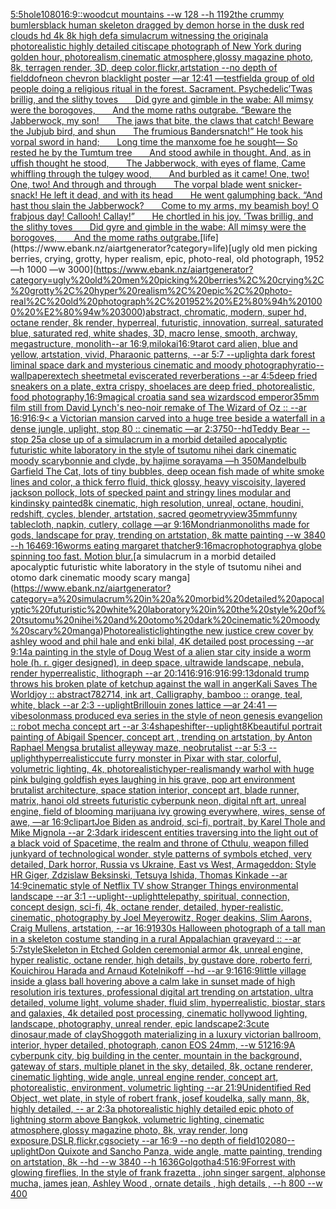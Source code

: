[5:5](https://www.ebank.nz/aiartgenerator?category=5%3A5)[hole](https://www.ebank.nz/aiartgenerator?category=hole)[1080](https://www.ebank.nz/aiartgenerator?category=1080)[16:9](https://www.ebank.nz/aiartgenerator?category=16%3A9)[::](https://www.ebank.nz/aiartgenerator?category=%3A%3A)[woodcut mountains --w 128 --h 1192](https://www.ebank.nz/aiartgenerator?category=woodcut%20mountains%20--w%20128%20--h%201192)[the crummy bumlers](https://www.ebank.nz/aiartgenerator?category=the%20crummy%20bumlers)[black human skeleton dragged by demon horse in the dusk red clouds hd 4k 8k high def](https://www.ebank.nz/aiartgenerator?category=black%20human%20skeleton%20dragged%20by%20demon%20horse%20in%20the%20dusk%20red%20clouds%20hd%204k%208k%20high%20def)[a simulacrum witnessing the original](https://www.ebank.nz/aiartgenerator?category=a%20simulacrum%20witnessing%20the%20original)[a photorealistic highly detailed citiscape photograph of New York during golden hour, photorealism,cinematic atmosphere,glossy magazine photo, 8k, terragen render, 3D, deep color,flickr,artstation  --no depth of field](https://www.ebank.nz/aiartgenerator?category=a%20photorealistic%20highly%20detailed%20citiscape%20photograph%20of%20New%20York%20during%20golden%20hour%2C%20photorealism%2Ccinematic%20atmosphere%2Cglossy%20magazine%20photo%2C%208k%2C%20terragen%20render%2C%203D%2C%20deep%20color%2Cflickr%2Cartstation%20%20--no%20depth%20of%20field)[dof](https://www.ebank.nz/aiartgenerator?category=dof)[neon chevron blacklight poster —ar 12:41 —test](https://www.ebank.nz/aiartgenerator?category=neon%20chevron%20blacklight%20poster%20%E2%80%94ar%2012%3A41%20%E2%80%94test)[field](https://www.ebank.nz/aiartgenerator?category=field)[a group of old people doing a religious ritual in the forest. Sacrament. Psychedelic](https://www.ebank.nz/aiartgenerator?category=a%20group%20of%20old%20people%20doing%20a%20religious%20ritual%20in%20the%20forest.%20Sacrament.%20Psychedelic)[’Twas brillig, and the slithy toves        Did gyre and gimble in the wabe:  All mimsy were the borogoves,        And the mome raths outgrabe.   “Beware the Jabberwock, my son!        The jaws that bite, the claws that catch!  Beware the Jubjub bird, and shun        The frumious Bandersnatch!”   He took his vorpal sword in hand;        Long time the manxome foe he sought—  So rested he by the Tumtum tree        And stood awhile in thought.   And, as in uffish thought he stood,        The Jabberwock, with eyes of flame,  Came whiffling through the tulgey wood,        And burbled as it came!   One, two! One, two! And through and through        The vorpal blade went snicker-snack!  He left it dead, and with its head        He went galumphing back.   “And hast thou slain the Jabberwock?        Come to my arms, my beamish boy!  O frabjous day! Callooh! Callay!”        He chortled in his joy.   ’Twas brillig, and the slithy toves        Did gyre and gimble in the wabe:  All mimsy were the borogoves,        And the mome raths outgrabe.](https://www.ebank.nz/aiartgenerator?category=%E2%80%99Twas%20brillig%2C%20and%20the%20slithy%20toves%20%20%C2%A0%C2%A0%C2%A0%C2%A0%C2%A0%C2%A0Did%20gyre%20and%20gimble%20in%20the%20wabe%3A%20%20All%20mimsy%20were%20the%20borogoves%2C%20%20%C2%A0%C2%A0%C2%A0%C2%A0%C2%A0%C2%A0And%20the%20mome%20raths%20outgrabe.%20%20%20%E2%80%9CBeware%20the%20Jabberwock%2C%20my%20son%21%20%20%C2%A0%C2%A0%C2%A0%C2%A0%C2%A0%C2%A0The%20jaws%20that%20bite%2C%20the%20claws%20that%20catch%21%20%20Beware%20the%20Jubjub%20bird%2C%20and%20shun%20%20%C2%A0%C2%A0%C2%A0%C2%A0%C2%A0%C2%A0The%20frumious%20Bandersnatch%21%E2%80%9D%20%20%20He%20took%20his%20vorpal%20sword%20in%20hand%3B%20%20%C2%A0%C2%A0%C2%A0%C2%A0%C2%A0%C2%A0Long%20time%20the%20manxome%20foe%20he%20sought%E2%80%94%20%20So%20rested%20he%20by%20the%20Tumtum%20tree%20%20%C2%A0%C2%A0%C2%A0%C2%A0%C2%A0%C2%A0And%20stood%20awhile%20in%20thought.%20%20%20And%2C%20as%20in%20uffish%20thought%20he%20stood%2C%20%20%C2%A0%C2%A0%C2%A0%C2%A0%C2%A0%C2%A0The%20Jabberwock%2C%20with%20eyes%20of%20flame%2C%20%20Came%20whiffling%20through%20the%20tulgey%20wood%2C%20%20%C2%A0%C2%A0%C2%A0%C2%A0%C2%A0%C2%A0And%20burbled%20as%20it%20came%21%20%20%20One%2C%20two%21%20One%2C%20two%21%20And%20through%20and%20through%20%20%C2%A0%C2%A0%C2%A0%C2%A0%C2%A0%C2%A0The%20vorpal%20blade%20went%20snicker-snack%21%20%20He%20left%20it%20dead%2C%20and%20with%20its%20head%20%20%C2%A0%C2%A0%C2%A0%C2%A0%C2%A0%C2%A0He%20went%20galumphing%20back.%20%20%20%E2%80%9CAnd%20hast%20thou%20slain%20the%20Jabberwock%3F%20%20%C2%A0%C2%A0%C2%A0%C2%A0%C2%A0%C2%A0Come%20to%20my%20arms%2C%20my%20beamish%20boy%21%20%20O%20frabjous%20day%21%20Callooh%21%20Callay%21%E2%80%9D%20%20%C2%A0%C2%A0%C2%A0%C2%A0%C2%A0%C2%A0He%20chortled%20in%20his%20joy.%20%20%20%E2%80%99Twas%20brillig%2C%20and%20the%20slithy%20toves%20%20%C2%A0%C2%A0%C2%A0%C2%A0%C2%A0%C2%A0Did%20gyre%20and%20gimble%20in%20the%20wabe%3A%20%20All%20mimsy%20were%20the%20borogoves%2C%20%20%C2%A0%C2%A0%C2%A0%C2%A0%C2%A0%C2%A0And%20the%20mome%20raths%20outgrabe.)[life](https://www.ebank.nz/aiartgenerator?category=life)[ugly old men picking berries, crying, grotty, hyper realism, epic, photo-real, old photograph, 1952 —h 1000 —w 3000](https://www.ebank.nz/aiartgenerator?category=ugly%20old%20men%20picking%20berries%2C%20crying%2C%20grotty%2C%20hyper%20realism%2C%20epic%2C%20photo-real%2C%20old%20photograph%2C%201952%20%E2%80%94h%201000%20%E2%80%94w%203000)[abstract, chromatic, modern, super hd, octane render, 8k render, hyperreal, futuristic, innovation, surreal, saturated blue, saturated red, white shades, 3D, macro lense, smooth, archway, megastructure, monolith--ar 16:9](https://www.ebank.nz/aiartgenerator?category=abstract%2C%20chromatic%2C%20modern%2C%20super%20hd%2C%20octane%20render%2C%208k%20render%2C%20hyperreal%2C%20futuristic%2C%20innovation%2C%20surreal%2C%20saturated%20blue%2C%20saturated%20red%2C%20white%20shades%2C%203D%2C%20macro%20lense%2C%20smooth%2C%20archway%2C%20megastructure%2C%20monolith--ar%2016%3A9)[,milokai](https://www.ebank.nz/aiartgenerator?category=%2Cmilokai)[16:9](https://www.ebank.nz/aiartgenerator?category=16%3A9)[tarot card alien, blue and yellow, artstation, vivid, Pharaonic patterns, --ar 5:7 --uplight](https://www.ebank.nz/aiartgenerator?category=tarot%20card%20alien%2C%20blue%20and%20yellow%2C%20artstation%2C%20vivid%2C%20Pharaonic%20patterns%2C%20--ar%205%3A7%20--uplight)[a dark forest liminal space dark and mysterious cinematic and moody photography](https://www.ebank.nz/aiartgenerator?category=a%20dark%20forest%20liminal%20space%20dark%20and%20mysterious%20cinematic%20and%20moody%20photography)[ratio](https://www.ebank.nz/aiartgenerator?category=ratio)[--wallpaper](https://www.ebank.nz/aiartgenerator?category=--wallpaper)[extech sheetmetal eviscerated reverberations --ar 4:5](https://www.ebank.nz/aiartgenerator?category=extech%20sheetmetal%20eviscerated%20reverberations%20--ar%204%3A5)[deep fried sneakers on a plate, extra crispy, shoelaces are deep fried, photorealistic, food photography,](https://www.ebank.nz/aiartgenerator?category=deep%20fried%20sneakers%20on%20a%20plate%2C%20extra%20crispy%2C%20shoelaces%20are%20deep%20fried%2C%20photorealistic%2C%20food%20photography%2C)[16:9](https://www.ebank.nz/aiartgenerator?category=16%3A9)[magical croatia sand sea wizards](https://www.ebank.nz/aiartgenerator?category=magical%20croatia%20sand%20sea%20wizards)[cod emperor](https://www.ebank.nz/aiartgenerator?category=cod%20emperor)[35mm film still from David Lynch's neo-noir remake of The Wizard of Oz :: --ar 16:9](https://www.ebank.nz/aiartgenerator?category=35mm%20film%20still%20from%20David%20Lynch%27s%20neo-noir%20remake%20of%20The%20Wizard%20of%20Oz%20%3A%3A%20--ar%2016%3A9)[16:9](https://www.ebank.nz/aiartgenerator?category=16%3A9)[< a Victorian mansion carved into a huge tree beside a waterfall in a dense jungle, uplight, stop 80 :: cinematic —ar 2:3](https://www.ebank.nz/aiartgenerator?category=%3C%20a%20Victorian%20mansion%20carved%20into%20a%20huge%20tree%20beside%20a%20waterfall%20in%20a%20dense%20jungle%2C%20uplight%2C%20stop%2080%20%3A%3A%20cinematic%20%E2%80%94ar%202%3A3)[750](https://www.ebank.nz/aiartgenerator?category=750)[--hd](https://www.ebank.nz/aiartgenerator?category=--hd)[Teddy Bear --stop 25](https://www.ebank.nz/aiartgenerator?category=Teddy%20Bear%20--stop%2025)[a close up of a simulacrum in a morbid detailed apocalyptic futuristic white laboratory in the style of tsutomu nihei dark cinematic moody scary](https://www.ebank.nz/aiartgenerator?category=a%20close%20up%20of%20a%20simulacrum%20in%20a%20morbid%20detailed%20apocalyptic%20futuristic%20white%20laboratory%20in%20the%20style%20of%20tsutomu%20nihei%20dark%20cinematic%20moody%20scary)[bonnie and clyde, by hajime sorayama —h 350](https://www.ebank.nz/aiartgenerator?category=bonnie%20and%20clyde%2C%20by%20hajime%20sorayama%20%E2%80%94h%20350)[Mandelbulb Garfield The Cat, lots of tiny bubbles, deep ocean fish made of white smoke lines and color, a thick ferro fluid, thick glossy, heavy viscoisity, layered jackson pollock, lots of specked paint and stringy lines modular and kindinsky painted8k cinematic, high resolution, unreal, octane, houdini, redshift, cycles, blender, artstation, sacred geometry](https://www.ebank.nz/aiartgenerator?category=Mandelbulb%20Garfield%20The%20Cat%2C%20lots%20of%20tiny%20bubbles%2C%20deep%20ocean%20fish%20made%20of%20white%20smoke%20lines%20and%20color%2C%20a%20thick%20ferro%20fluid%2C%20thick%20glossy%2C%20heavy%20viscoisity%2C%20layered%20jackson%20pollock%2C%20lots%20of%20specked%20paint%20and%20stringy%20lines%20modular%20and%20kindinsky%20painted8k%20cinematic%2C%20high%20resolution%2C%20unreal%2C%20octane%2C%20houdini%2C%20redshift%2C%20cycles%2C%20blender%2C%20artstation%2C%20sacred%20geometry)[view](https://www.ebank.nz/aiartgenerator?category=view)[35mm](https://www.ebank.nz/aiartgenerator?category=35mm)[funny tablecloth, napkin, cutlery, collage —ar 9:16](https://www.ebank.nz/aiartgenerator?category=funny%20tablecloth%2C%20napkin%2C%20cutlery%2C%20collage%20%E2%80%94ar%209%3A16)[Mondrian](https://www.ebank.nz/aiartgenerator?category=Mondrian)[monoliths made for gods, landscape for pray, trending on artstation, 8k matte painting --w 3840 --h 1646](https://www.ebank.nz/aiartgenerator?category=monoliths%20made%20for%20gods%2C%20landscape%20for%20pray%2C%20trending%20on%20artstation%2C%208k%20matte%20painting%20--w%203840%20--h%201646)[9:16](https://www.ebank.nz/aiartgenerator?category=9%3A16)[worms eating margaret thatcher](https://www.ebank.nz/aiartgenerator?category=worms%20eating%20margaret%20thatcher)[9:16](https://www.ebank.nz/aiartgenerator?category=9%3A16)[macrophotography](https://www.ebank.nz/aiartgenerator?category=macrophotography)[a globe spinning too fast. Motion blur.](https://www.ebank.nz/aiartgenerator?category=a%20globe%20spinning%20too%20fast.%20Motion%20blur.)[a simulacrum in a morbid detailed apocalyptic futuristic white laboratory in the style of tsutomu nihei and otomo dark cinematic moody scary manga](https://www.ebank.nz/aiartgenerator?category=a%20simulacrum%20in%20a%20morbid%20detailed%20apocalyptic%20futuristic%20white%20laboratory%20in%20the%20style%20of%20tsutomu%20nihei%20and%20otomo%20dark%20cinematic%20moody%20scary%20manga)[Photorealistic](https://www.ebank.nz/aiartgenerator?category=Photorealistic)[lighting](https://www.ebank.nz/aiartgenerator?category=lighting)[the new justice crew cover by ashley wood and phil hale and enki bilal, 4K detailed post processing --ar 9:14](https://www.ebank.nz/aiartgenerator?category=the%20new%20justice%20crew%20cover%20by%20ashley%20wood%20and%20phil%20hale%20and%20enki%20bilal%2C%204K%20detailed%20post%20processing%20--ar%209%3A14)[a painting in the style of Doug West of a alien star city inside a worm hole (h. r. giger designed), in deep space, ultrawide landscape, nebula, render hyperrealistic, lithograph --ar 20:14](https://www.ebank.nz/aiartgenerator?category=a%20painting%20in%20the%20style%20of%20Doug%20West%20of%20a%20alien%20star%20city%20inside%20a%20worm%20hole%20%28h.%20r.%20giger%20designed%29%2C%20in%20deep%20space%2C%20ultrawide%20landscape%2C%20nebula%2C%20render%20hyperrealistic%2C%20lithograph%20--ar%2020%3A14)[16:9](https://www.ebank.nz/aiartgenerator?category=16%3A9)[16:9](https://www.ebank.nz/aiartgenerator?category=16%3A9)[16:9](https://www.ebank.nz/aiartgenerator?category=16%3A9)[9:13](https://www.ebank.nz/aiartgenerator?category=9%3A13)[donald trump throws his broken plate of ketchup against the wall in anger](https://www.ebank.nz/aiartgenerator?category=donald%20trump%20throws%20his%20broken%20plate%20of%20ketchup%20against%20the%20wall%20in%20anger)[Kali Saves The World](https://www.ebank.nz/aiartgenerator?category=Kali%20Saves%20The%20World)[joy :: abstract](https://www.ebank.nz/aiartgenerator?category=joy%20%3A%3A%20abstract)[782714, ink art, Calligraphy, bamboo :: orange, teal, white, black --ar 2:3 --uplight](https://www.ebank.nz/aiartgenerator?category=782714%2C%20ink%20art%2C%20Calligraphy%2C%20bamboo%20%3A%3A%20orange%2C%20teal%2C%20white%2C%20black%20--ar%202%3A3%20--uplight)[Brillouin zones lattice —ar 24:41 —vibe](https://www.ebank.nz/aiartgenerator?category=Brillouin%20zones%20lattice%20%E2%80%94ar%2024%3A41%20%E2%80%94vibe)[solon](https://www.ebank.nz/aiartgenerator?category=solon)[mass produced eva series in the style of neon genesis evangelion :: robot mecha concept art --ar 3:4](https://www.ebank.nz/aiartgenerator?category=mass%20produced%20eva%20series%20in%20the%20style%20of%20neon%20genesis%20evangelion%20%3A%3A%20robot%20mecha%20concept%20art%20--ar%203%3A4)[shapeshifter](https://www.ebank.nz/aiartgenerator?category=shapeshifter)[--uplight](https://www.ebank.nz/aiartgenerator?category=--uplight)[8K](https://www.ebank.nz/aiartgenerator?category=8K)[beautiful portrait painting of Abigail Spencer, concept art , trending on artstation, by Anton Raphael Mengs](https://www.ebank.nz/aiartgenerator?category=beautiful%20portrait%20painting%20of%20Abigail%20Spencer%2C%20concept%20art%20%2C%20trending%20on%20artstation%2C%20by%20Anton%20Raphael%20Mengs)[a brutalist alleyway maze, neobrutalist --ar 5:3 --uplight](https://www.ebank.nz/aiartgenerator?category=a%20brutalist%20alleyway%20maze%2C%20neobrutalist%20--ar%205%3A3%20--uplight)[hyperrealistic](https://www.ebank.nz/aiartgenerator?category=hyperrealistic)[cute furry monster in Pixar with star, colorful, volumetric lighting, 4k, photorealistic](https://www.ebank.nz/aiartgenerator?category=cute%20furry%20monster%20in%20Pixar%20with%20star%2C%20colorful%2C%20volumetric%20lighting%2C%204k%2C%20photorealistic)[hyper-realism](https://www.ebank.nz/aiartgenerator?category=hyper-realism)[andy warhol with huge pink bulging goldfish eyes laughing in his grave, pop art environment brutalist architecture, space station interior, concept art, blade runner, matrix, hanoi old streets futuristic cyberpunk neon, digital nft art, unreal engine, field of blooming marijuana ivy growing everywhere, wires, sense of awe, —ar 16:9](https://www.ebank.nz/aiartgenerator?category=andy%20warhol%20with%20huge%20pink%20bulging%20goldfish%20eyes%20laughing%20in%20his%20grave%2C%20pop%20art%20environment%20brutalist%20architecture%2C%20space%20station%20interior%2C%20concept%20art%2C%20blade%20runner%2C%20matrix%2C%20hanoi%20old%20streets%20futuristic%20cyberpunk%20neon%2C%20digital%20nft%20art%2C%20unreal%20engine%2C%20field%20of%20blooming%20marijuana%20ivy%20growing%20everywhere%2C%20wires%2C%20sense%20of%20awe%2C%20%E2%80%94ar%2016%3A9)[clipart](https://www.ebank.nz/aiartgenerator?category=clipart)[Joe Biden as android, sci-fi, portrait, by Karel Thole and Mike Mignola --ar 2:3](https://www.ebank.nz/aiartgenerator?category=Joe%20Biden%20as%20android%2C%20sci-fi%2C%20portrait%2C%20by%20Karel%20Thole%20and%20Mike%20Mignola%20--ar%202%3A3)[dark iridescent entities traversing into the light out of a black void of Spacetime, the realm and throne of Cthulu, weapon filled junkyard of technological wonder, style patterns of symbols etched, very detailed, Dark horror, Russia vs Ukraine, East vs West, Armageddon: Style HR Giger, Zdzislaw Beksinski, Tetsuya Ishida, Thomas Kinkade --ar 14:9](https://www.ebank.nz/aiartgenerator?category=dark%20iridescent%20entities%20traversing%20into%20the%20light%20out%20of%20a%20black%20void%20of%20Spacetime%2C%20the%20realm%20and%20throne%20of%20Cthulu%2C%20weapon%20filled%20junkyard%20of%20technological%20wonder%2C%20style%20patterns%20of%20symbols%20etched%2C%20very%20detailed%2C%20Dark%20horror%2C%20Russia%20vs%20Ukraine%2C%20East%20vs%20West%2C%20Armageddon%3A%20Style%20HR%20Giger%2C%20Zdzislaw%20Beksinski%2C%20Tetsuya%20Ishida%2C%20Thomas%20Kinkade%20--ar%2014%3A9)[cinematic style of Netflix TV show Stranger Things environmental landscape --ar 3:1 --uplight](https://www.ebank.nz/aiartgenerator?category=cinematic%20style%20of%20Netflix%20TV%20show%20Stranger%20Things%20environmental%20landscape%20--ar%203%3A1%20--uplight)[--uplight](https://www.ebank.nz/aiartgenerator?category=--uplight)[](https://www.ebank.nz/aiartgenerator?category=)[telepathy, spiritual, connection, concept design, sci-fi, 4k, octane render, detailed, hyper-realistic, cinematic, photography by Joel Meyerowitz, Roger deakins, Slim Aarons, Craig Mullens, artstation, --ar 16:9](https://www.ebank.nz/aiartgenerator?category=telepathy%2C%20spiritual%2C%20connection%2C%20concept%20design%2C%20sci-fi%2C%204k%2C%20octane%20render%2C%20detailed%2C%20hyper-realistic%2C%20cinematic%2C%20photography%20by%20Joel%20Meyerowitz%2C%20Roger%20deakins%2C%20Slim%20Aarons%2C%20Craig%20Mullens%2C%20artstation%2C%20--ar%2016%3A9)[1930s Halloween photograph of a tall man in a skeleton costume standing in a rural Appalachian graveyard :: --ar 5:7](https://www.ebank.nz/aiartgenerator?category=1930s%20Halloween%20photograph%20of%20a%20tall%20man%20in%20a%20skeleton%20costume%20standing%20in%20a%20rural%20Appalachian%20graveyard%20%3A%3A%20--ar%205%3A7)[style](https://www.ebank.nz/aiartgenerator?category=style)[Skeleton in Etched Golden ceremonial armor 4k, unreal engine, hyper realistic, octane render, high details, by gustave dore, roberto ferri, Kouichirou Harada and Arnaud Kotelnikoff --hd --ar 9:16](https://www.ebank.nz/aiartgenerator?category=Skeleton%20in%20Etched%20Golden%20ceremonial%20armor%204k%2C%20unreal%20engine%2C%20hyper%20realistic%2C%20octane%20render%2C%20high%20details%2C%20by%20gustave%20dore%2C%20roberto%20ferri%2C%20Kouichirou%20Harada%20and%20Arnaud%20Kotelnikoff%20--hd%20--ar%209%3A16)[16:9](https://www.ebank.nz/aiartgenerator?category=16%3A9)[little village inside a glass ball hovering above a calm lake in sunset made of high resolution iris textures, professional digital art trending on artstation, ultra detailed, volume light, volume shader, fluid slim, hyperrealistic, biostar, stars and galaxies, 4k detailed post processing, cinematic hollywood lighting, landscape, photography, unreal render, epic landscape](https://www.ebank.nz/aiartgenerator?category=little%20village%20inside%20a%20glass%20ball%20hovering%20above%20a%20calm%20lake%20in%20sunset%20made%20of%20high%20resolution%20iris%20textures%2C%20professional%20digital%20art%20trending%20on%20artstation%2C%20ultra%20detailed%2C%20volume%20light%2C%20volume%20shader%2C%20fluid%20slim%2C%20hyperrealistic%2C%20biostar%2C%20stars%20and%20galaxies%2C%204k%20detailed%20post%20processing%2C%20cinematic%20hollywood%20lighting%2C%20landscape%2C%20photography%2C%20unreal%20render%2C%20epic%20landscape)[2:3](https://www.ebank.nz/aiartgenerator?category=2%3A3)[cute dinosaur,made of clay](https://www.ebank.nz/aiartgenerator?category=cute%20dinosaur%2Cmade%20of%20clay)[Shoggoth materializing in a luxury victorian ballroom, interior, hyper detailed, photograph, canon EOS 24mm, --w 512](https://www.ebank.nz/aiartgenerator?category=Shoggoth%20materializing%20in%20a%20luxury%20victorian%20ballroom%2C%20interior%2C%20hyper%20detailed%2C%20photograph%2C%20canon%20EOS%2024mm%2C%20--w%20512)[16:9](https://www.ebank.nz/aiartgenerator?category=16%3A9)[A cyberpunk city, big building in the center, mountain in the background, gateway of stars, multiple planet in the sky, detailed, 8k, octane renderer, cinematic lighting, wide angle, unreal engine render, concept art, photorealistic, environment, volumetric lighting --ar 21:9](https://www.ebank.nz/aiartgenerator?category=A%20cyberpunk%20city%2C%20big%20building%20in%20the%20center%2C%20mountain%20in%20the%20background%2C%20gateway%20of%20stars%2C%20multiple%20planet%20in%20the%20sky%2C%20detailed%2C%208k%2C%20octane%20renderer%2C%20cinematic%20lighting%2C%20wide%20angle%2C%20unreal%20engine%20render%2C%20concept%20art%2C%20photorealistic%2C%20environment%2C%20volumetric%20lighting%20--ar%2021%3A9)[Unidentified Red Object, wet plate, in style of robert frank, josef koudelka, sally mann, 8k, highly detailed, -- ar 2:3](https://www.ebank.nz/aiartgenerator?category=Unidentified%20Red%20Object%2C%20wet%20plate%2C%20in%20style%20of%20robert%20frank%2C%20josef%20koudelka%2C%20sally%20mann%2C%208k%2C%20highly%20detailed%2C%20--%20ar%202%3A3)[a photorealistic highly detailed epic photo of lightning storm above Bangkok, volumetric lighting, cinematic atmosphere,glossy magazine photo, 8k, vray render, long exposure,DSLR,flickr,cgsociety --ar 16:9 --no depth of field](https://www.ebank.nz/aiartgenerator?category=a%20photorealistic%20highly%20detailed%20epic%20photo%20of%20lightning%20storm%20above%20Bangkok%2C%20volumetric%20lighting%2C%20cinematic%20atmosphere%2Cglossy%20magazine%20photo%2C%208k%2C%20vray%20render%2C%20long%20exposure%2CDSLR%2Cflickr%2Ccgsociety%20--ar%2016%3A9%20--no%20depth%20of%20field)[1020](https://www.ebank.nz/aiartgenerator?category=1020)[80](https://www.ebank.nz/aiartgenerator?category=80)[--uplight](https://www.ebank.nz/aiartgenerator?category=--uplight)[Don Quixote and Sancho Panza, wide angle, matte painting, trending on artstation, 8k --hd --w 3840 --h 1636](https://www.ebank.nz/aiartgenerator?category=Don%20Quixote%20and%20Sancho%20Panza%2C%20wide%20angle%2C%20matte%20painting%2C%20trending%20on%20artstation%2C%208k%20--hd%20--w%203840%20--h%201636)[Golgotha](https://www.ebank.nz/aiartgenerator?category=Golgotha)[4:5](https://www.ebank.nz/aiartgenerator?category=4%3A5)[16:9](https://www.ebank.nz/aiartgenerator?category=16%3A9)[Forrest with glowing fireflies, In the style of frank frazetta , john singer sargent, alphonse mucha, james jean, Ashley Wood , ornate details , high details , --h 800 --w 400](https://www.ebank.nz/aiartgenerator?category=Forrest%20with%20glowing%20fireflies%2C%20In%20the%20style%20of%20frank%20frazetta%20%2C%20john%20singer%20sargent%2C%20alphonse%20mucha%2C%20james%20jean%2C%20Ashley%20Wood%20%2C%20ornate%20details%20%2C%20high%20details%20%2C%20--h%20800%20--w%20400)